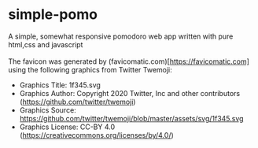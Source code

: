 # simple-pomo
A simple, somewhat responsive pomodoro web app written with pure html,css and javascript\
\
The favicon was generated by (favicomatic.com)[https://favicomatic.com] using the following graphics from Twitter Twemoji:
- Graphics Title: 1f345.svg
- Graphics Author: Copyright 2020 Twitter, Inc and other contributors (https://github.com/twitter/twemoji)
- Graphics Source: https://github.com/twitter/twemoji/blob/master/assets/svg/1f345.svg
- Graphics License: CC-BY 4.0 (https://creativecommons.org/licenses/by/4.0/)